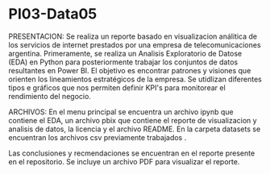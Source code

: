 # PI03-Data05 

PRESENTACION:
Se realiza un reporte  basado en visualizacion análitica de los servicios de internet prestados por una empresa de telecomunicaciones argentina. 
Primeramente, se  realiza un Analisis Exploratorio de Datose (EDA) en Python para posteriormente trabajar los conjuntos de datos resultantes en Power BI.
El objetivo es encontrar patrones y visiones que orienten los lineamientos estratégicos  de la empresa. Se utidlizan diferentes tipos e gráficos que nos permiten definir KPI's para monitorear el rendimiento del negocio.

ARCHIVOS: 
En el menu principal se encuentra un archivo  ipynb que contiene el EDA, un archivo  pbix que contiene el reporte de visualizacion y analisis de datos, la licencia y el archivo README.  En la carpeta datasets se encuentran los archivos csv previamente trabajados .

Las conclusiones y recmendaciones  se encuentran en el reporte presente en el repositorio. Se incluye un archivo PDF para visualizar el reporte.
